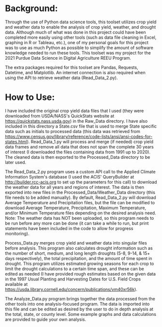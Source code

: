 # Background:
Through the use of Python data science tools, this toolset utilizes crop yield and weather data to enable the analysis of crop yield, weather, and drought data. Although much of what was done in this project could have been completed more easily using other tools (such as data file cleaning in Excel, graphing in R or Tableau, etc.), one of my personal goals for this project was to use as much Python as possible to simplify the amount of software knowledge needed to run these tools. This toolset was my project for the 2021 Purdue Data Science in Digital Agriculture REEU Program.

The extra packages required for this toolset are Pandas, Requests, Datetime, and Matplotlib. An internet connection is also required when using the API to retrieve weather data (Read_Data_2.py).

# How to Use:
I have included the original crop yield data files that I used (they were downloaded from USDA/NASS's QuickStats website at https://quickstats.nass.usda.gov) in the Raw_Data directory. I have also included in this directory a State.csv file that is used to merge State specific data such as initials to processed data (this data was retrieved from https://www.census.gov/library/reference/code-lists/ansi/ansi-codes-for-states.html). Read_Data_1.py will process and merge (if needed) crop yield data frames and remove all data that does not span the complete 30 years of interest (I downloaded the files containing data from 1991 up to 2020). The cleaned data is then exported to the Processed_Data directory to be later used.

The Read_Data_2.py program uses a custom API call to the Applied Climate Information System's database (I used the ACIS' QueryBuilder at http://builder.rcc-acis.org to set up the parameters for this call) to download the weather data for all years and regions of interest. The data is then exported into new files in the Processed_Data/Weather_Data directory (this file needs to be added manually). By default, Read_Data_2.py will download Average Temperature and Precipitation files, but the file can be modified to download Average Temperature, Precipitation, Maximum Temperature, and/or Minimum Temperature files depending on the desired analysis need. Note: The weather data has NOT been uploaded, so this program needs to be run before any more can be done (it can take a while to run, but print statements have been included in the code to allow for progress monitoring).

Process_Data.py merges crop yield and weather data into singular files before analysis. This program also calculates drought information such as the number of short, medium, and long length droughts (5-8, 9-14, & 15+ days respectively), the total precipitation, and the amount of time spent in drought. This program utilizes estimated growing seasons for each crop to limit the drought calculations to a certain time span, and these can be edited as needed (I have provided rough estimates based on the given data in the 1997 Usual Planting and Harvesting Dates for U.S. Field Crops available at https://usda.library.cornell.edu/concern/publications/vm40xr56k).

The Analyze_Data.py program brings together the data processed from the other tools into one analysis-focused program. The data is imported into this file and can be edited as desired by the user to do in depth analysis at the total, state, or county level. Some example graphs and data calculations are provided to guide your own analysis.
